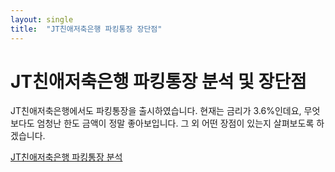 ```yaml
---
layout: single
title:  "JT친애저축은행 파킹통장 장단점"
---
```


# JT친애저축은행 파킹통장 분석 및 장단점


JT친애저축은행에서도 파킹통장을 출시하였습니다. 현재는 금리가 3.6%인데요, 무엇보다도 엄청난 한도 금액이 정말 좋아보입니다. 그 외 어떤 장점이 있는지 살펴보도록 하겠습니다.


[JT친애저축은행 파킹통장 분석](https://hootgoon.com/jt%ec%b9%9c%ec%95%a0%ec%a0%80%ec%b6%95%ec%9d%80%ed%96%89-%ed%8c%8c%ed%82%b9%ed%86%b5%ec%9e%a5/)
